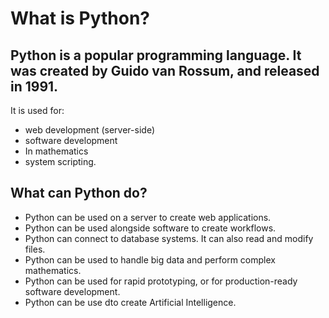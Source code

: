 # What is Python?

## Python is a popular programming language. It was created by Guido van Rossum, and released in 1991.

 It is used for:

- web development (server-side)
- software development
- In mathematics
- system scripting.

## What can Python do?

- Python can be used on a server to create web applications.
- Python can be used alongside software to create workflows.
- Python can connect to database systems. It can also read and modify files.
- Python can be used to handle big data and perform complex mathematics.
- Python can be used for rapid prototyping, or for production-ready software development.
- Python can be use dto create Artificial Intelligence.

